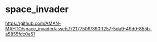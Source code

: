 # space_invader

https://github.com/AMAN-MAHTO/space_invader/assets/72177509/390ff257-5da9-49d0-855b-a5855fdc0e51

